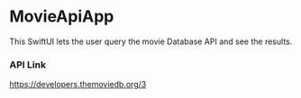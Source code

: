# MovieApiApp
This SwiftUI lets the user query the movie Database API and see the results.

### API Link
https://developers.themoviedb.org/3

